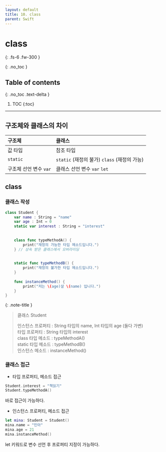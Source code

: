 ```yaml
---
layout: default
title: 10. class
parent: Swift
---
```



# class 
{: .fs-6 .fw-300 }


{: .no_toc }


## Table of contents
{: .no_toc .text-delta }

1. TOC
{:toc}

---


## 구조체와 클래스의 차이 



|    구조체     |    클래스      | 
|:-------------|:------------------|
| 값 타입   | 참조 타입 |   
| `static` | `static` (재정의 불가) `class` (재정의 가능)   | 
| 구조체 선언 변수 `var`   | 클래스 선언 변수 `var` `let`      | 


## class 

### 클래스 작성 

```swift
class Student {
    var name : String = "name"
    var age : Int = 0
    static var interest : String = "interest"
    
    
    class func typeMethodA() {
        print("재정의 가능한 타입 메소드입니다.")
    } // 상속 받은 클래스에서 오버라이딩
    
    
    static func typeMethodB() {
        print("재정의 불가한 타입 메소드입니다.")
    }
    
    func instanceMethod() {
        print("저는 \(age)살 \(name) 입니다.")
    }
}
```
{: .note-title }
> 클래스 Student 
>
> 인스턴스 프로퍼티 : String 타입의 name, Int 타입의 age (둘다 가변) <br/> 타입 프로퍼티 : String 타입의 interest <br/> class 타입 메소드 : typeMethodA() <br/> static 타입 메소드 : typeMethodB() <br/> 인스턴스 메소드 : instanceMethod()

### 클래스 접근 

- 타입 프로퍼티, 메소드 접근 

```swift
Student.interest = "책읽기"
Student.typeMethodA()
```

바로 접근이 가능하다. 

- 인스턴스 프로퍼티, 메소드 접근 

```swift
let mina: Student = Student()
mina.name = "민아"
mina.age = 21
mina.instanceMethod()
```

let 키워드로 변수 선언 후 프로퍼티 지정이 가능하다. 


